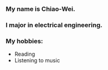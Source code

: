 ### My name is Chiao-Wei.
### I major in electrical engineering.
### My hobbies:
- Reading
- Listening to music

<!---
Chiao-Wei/Chiao-Wei is a ✨ special ✨ repository because its `README.md` (this file) appears on your GitHub profile.
You can click the Preview link to take a look at your changes.
--->
